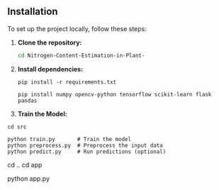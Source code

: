 ## Installation  
To set up the project locally, follow these steps:  

1. **Clone the repository:**  
   ```bash
   cd Nitrogen-Content-Estimation-in-Plant-
   ```
2. **Install dependencies:**
   ```
   pip install -r requirements.txt
   ```

   ```
   pip install numpy opencv-python tensorflow scikit-learn flask pandas
   ```
3. **Train the Model:**

```
cd src
```
```
python train.py       # Train the model  
python preprocess.py  # Preprocess the input data  
python predict.py     # Run predictions (optional)  

```

cd .. 
cd app


python app.py
